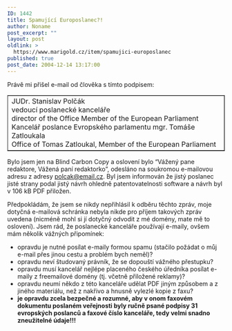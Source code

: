 ```yaml
---
ID: 1442
title: Spamující Europoslanec?!
author: Noname
post_excerpt: ""
layout: post
oldlink: >
  https://www.marigold.cz/item/spamujici-europoslanec
published: true
post_date: 2004-12-14 13:17:00
---
```

<p>
Právě mi přišel e-mail od člověka s tímto podpisem:</p>

<table cellspacing="1" cellpadding="1" width="100%" border="1"><tbody><tr><td>JUDr. Stanislav Polčák<br/>vedoucí poslanecké kanceláře<br/>director of the Office Member of the European Parliament<br/>Kancelář poslance Evropského parlamentu mgr. Tomáše Zatloukala<br/>Office of Tomas Zatloukal, Member of the European Parliament</td></tr></tbody></table>
<p>
Bylo jsem jen na Blind Carbon Copy a oslovení bylo &#8220;Vážený pane redaktore, Vážená paní redaktorko&#8221;, odesláno na soukromou e-mailovou adresu z adresy <a href="mailto:polcak@email.cz">polcak@email.cz</a>. Byl jsem informován že jistý poslanec jisté strany podal jistý návrh ohledně patentovatelnosti software a návrh byl v 106 kB PDF přiložen.</p>
<p>
Předpokládám, že jsem se nikdy nepřihlásil k odběru těchto zpráv, moje dotyčná e-mailová schránka nebyla nikde pro příjem takových zpráv uvedena (nicméně mohl si jí dotyčný odvodit z mé domény, mate mě to oslovení). Jsem rád, že poslanecké kanceláře používají e-maily, ovšem mám několik vážných připomínek:</p>

<ul>
<li>opravdu je nutné posílat e-maily formou spamu (stačilo požádat o můj e-mail přes jinou cestu a problém bych neměl)?</li>
	<li>opravdu neví študovaný právník, že se dopouští vážného přestupku?</li>
	<li>opravdu musí kancelář nejlépe placeného českého úředníka posílat e-maily z freemailové domény (tj. včetně přiložené reklamy)?</li>
	<li>opravdu neumí někdo z této kanceláře udělat PDF jiným způsobem a z jiného materiálu, než z nakřivo a hnusně vylezlé kopie z faxu?</li>
	<li><strong>je opravdu zcela bezpečné a rozumné, aby v onom faxovém dokumentu poslaném veřejnosti byly ručně psané podpisy 31 evropských poslanců a faxové číslo kanceláře, tedy velmi snadno zneužitelné údaje!!!</strong></li>
</ul>